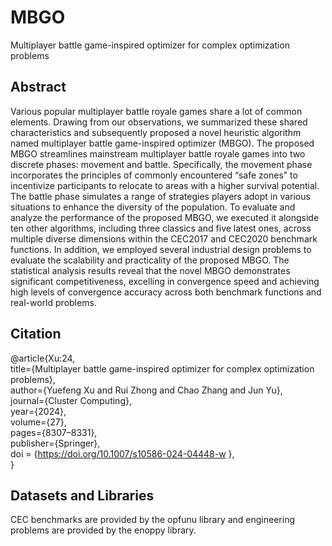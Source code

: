 # MBGO
Multiplayer battle game-inspired optimizer for complex optimization problems

## Abstract
Various popular multiplayer battle royale games share a lot of common elements. Drawing from our observations, we summarized these shared characteristics and subsequently proposed a novel heuristic algorithm named multiplayer battle game-inspired optimizer (MBGO). The proposed MBGO streamlines mainstream multiplayer battle royale games into two discrete phases: movement and battle. Specifically, the movement phase incorporates the principles of commonly encountered “safe zones” to incentivize participants to relocate to areas with a higher survival potential. The battle phase simulates a range of strategies players adopt in various situations to enhance the diversity of the population. To evaluate and analyze the performance of the proposed MBGO, we executed it alongside ten other algorithms, including three classics and five latest ones, across multiple diverse dimensions within the CEC2017 and CEC2020 benchmark functions. In addition, we employed several industrial design problems to evaluate the scalability and practicality of the proposed MBGO. The statistical analysis results reveal that the novel MBGO demonstrates significant competitiveness, excelling in convergence speed and achieving high levels of convergence accuracy across both benchmark functions and real-world problems.

## Citation
@article{Xu:24,  
title={Multiplayer battle game-inspired optimizer for complex optimization problems},  
author={Yuefeng Xu and Rui Zhong and Chao Zhang and Jun Yu},  
journal={Cluster Computing},  
year={2024},  
volume={27},  
pages={8307–8331},  
publisher={Springer},  
doi = {https://doi.org/10.1007/s10586-024-04448-w },  
}

## Datasets and Libraries
CEC benchmarks are provided by the opfunu library and engineering problems are provided by the enoppy library.
